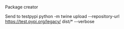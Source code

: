 Package creator



Send to testpypi
python -m twine upload --repository-url https://test.pypi.org/legacy/ dist/* --verbose

